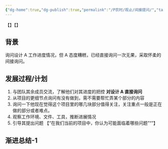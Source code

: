 ```yaml
---
{"dg-home":true,"dg-publish":true,"permalink":"/P农时/观止/间接提问/","tags":["gardenEntry"],"dgPassFrontmatter":true}
---
```


【】【】
## 背景
询问设计 A 工作进度情况，但 A 态度糟糕，已经直接询问一次无果，采取怀柔的间接询问。



## 发展过程/计划
1. 与团队其余成员交流，了解他们对其进度的把控
**对设计 A 直接询问**
1. 从项目的更细节点询问有没有做到，需不需要帮忙弄某个部分的内容
2. 询问一下他现在觉得这个项目里的哪几块部分值得关注，关注重点一般是正在做的部分或者难点。
3. 观察工作环境、文件、工具，推断进展情况
4. 引导其提出问题 【“在我们当前的项目中，你认为可能面临着哪些问题”“”】 



## 渐进总结-1














